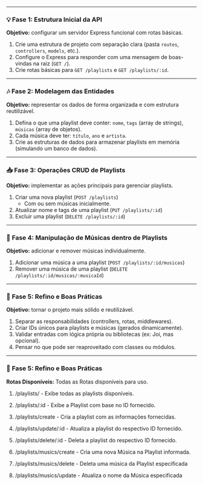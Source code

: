 
---

### 💡 **Fase 1: Estrutura Inicial da API**

**Objetivo:** configurar um servidor Express funcional com rotas básicas.

1. Crie uma estrutura de projeto com separação clara (pasta `routes`, `controllers`, `models`, etc.).
2. Configure o Express para responder com uma mensagem de boas-vindas na raiz (`GET /`).
3. Crie rotas básicas para `GET /playlists` e `GET /playlists/:id`.

---

### 🎶 **Fase 2: Modelagem das Entidades**

**Objetivo:** representar os dados de forma organizada e com estrutura reutilizável.

1. Defina o que uma playlist deve conter: `nome`, `tags` (array de strings), `músicas` (array de objetos).
2. Cada música deve ter: `título`, `ano` e `artista`.
3. Crie as estruturas de dados para armazenar playlists em memória (simulando um banco de dados).

---

### 📥 **Fase 3: Operações CRUD de Playlists**

**Objetivo:** implementar as ações principais para gerenciar playlists.

1. Criar uma nova playlist (`POST /playlists`)
   - Com ou sem músicas inicialmente.
2. Atualizar nome e tags de uma playlist (`PUT /playlists/:id`)
3. Excluir uma playlist (`DELETE /playlists/:id`)

---

### 🎵 **Fase 4: Manipulação de Músicas dentro de Playlists**

**Objetivo:** adicionar e remover músicas individualmente.

1. Adicionar uma música a uma playlist (`POST /playlists/:id/musicas`)
2. Remover uma música de uma playlist (`DELETE /playlists/:id/musicas/:musicaId`)

---

### 🔄 **Fase 5: Refino e Boas Práticas**

**Objetivo:** tornar o projeto mais sólido e reutilizável.

1. Separar as responsabilidades (controllers, rotas, middlewares).
2. Criar IDs únicos para playlists e músicas (gerados dinamicamente).
3. Validar entradas com lógica própria ou bibliotecas (ex: Joi, mas opcional).
4. Pensar no que pode ser reaproveitado com classes ou módulos.

---

### 🔄 **Fase 5: Refino e Boas Práticas**

**Rotas Disponíveis:** Todas as Rotas disponíveis para uso.

1. /playlists/ - Exibe todas as playlists disponíveis.
2. /playlists/:id - Exibe a Playlist com base no ID fornecido.
3. /playlists/create - Cria a playlist com as informações fornecidas.
4. /playlists/update/:id - Atualiza a playlist do respectivo ID fornecido.
5. /playlists/delete/:id - Deleta a playlist do respectivo ID fornecido.

6. /playlists/musics/create - Cria uma nova Música na Playlist informada.
7. /playlists/musics/delete - Deleta uma música da Playlist especificada
8. /playlists/musics/update - Atualiza o nome da Música especificada

